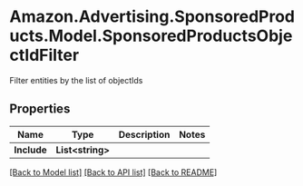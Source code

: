 # Amazon.Advertising.SponsoredProducts.Model.SponsoredProductsObjectIdFilter
Filter entities by the list of objectIds

## Properties

Name | Type | Description | Notes
------------ | ------------- | ------------- | -------------
**Include** | **List&lt;string&gt;** |  | 

[[Back to Model list]](../README.md#documentation-for-models) [[Back to API list]](../README.md#documentation-for-api-endpoints) [[Back to README]](../README.md)

